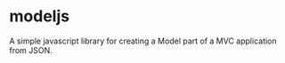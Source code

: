 modeljs
=======

A simple javascript library for creating a Model part of a MVC application from JSON.